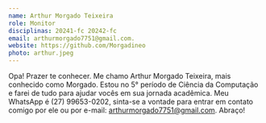 ```yaml
---
name: Arthur Morgado Teixeira
role: Monitor
disciplinas: 20241-fc 20242-fc
email: arthurmorgado7751@gmail.com.
website: https://github.com/Morgadineo
photo: arthur.jpeg
---
```


Opa! Prazer te conhecer. Me chamo Arthur Morgado Teixeira, mais conhecido como Morgado. 
Estou no 5° período de Ciência da Computação e farei de tudo  para ajudar vocês em sua jornada acadêmica. 
Meu WhatsApp é (27) 99653-0202, sinta-se a vontade para entrar em contato comigo por ele ou por e-mail: <a href="mailto:arthurmorgado7751@gmail.com">arthurmorgado7751@gmail.com</a>.
Abraço!


